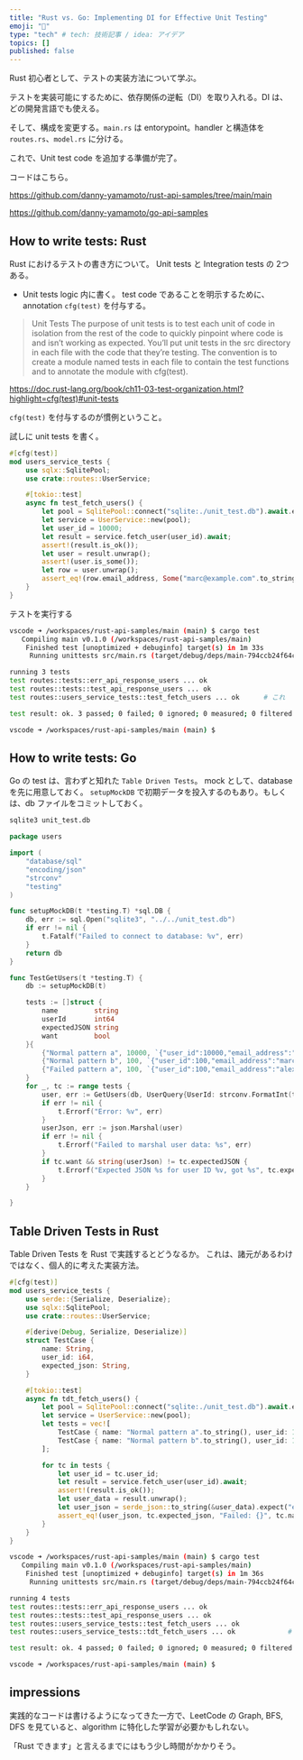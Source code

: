 ```yaml
---
title: "Rust vs. Go: Implementing DI for Effective Unit Testing"
emoji: "🚀"
type: "tech" # tech: 技術記事 / idea: アイデア
topics: []
published: false
---
```

Rust 初心者として、テストの実装方法について学ぶ。

テストを実装可能にするために、依存関係の逆転（DI）を取り入れる。DI は、どの開発言語でも使える。

そして、構成を変更する。`main.rs` は entorypoint。handler と構造体を `routes.rs`、`model.rs` に分ける。

これで、Unit test code を追加する準備が完了。

コードはこちら。

https://github.com/danny-yamamoto/rust-api-samples/tree/main/main

https://github.com/danny-yamamoto/go-api-samples

## How to write tests: Rust
Rust におけるテストの書き方について。
Unit tests と Integration tests の 2つある。

- Unit tests
logic 内に書く。
test code であることを明示するために、annotation `cfg(test)` を付与する。

> Unit Tests
The purpose of unit tests is to test each unit of code in isolation from the rest of the code to quickly pinpoint where code is and isn’t working as expected. You’ll put unit tests in the src directory in each file with the code that they’re testing. The convention is to create a module named tests in each file to contain the test functions and to annotate the module with cfg(test).

https://doc.rust-lang.org/book/ch11-03-test-organization.html?highlight=cfg(test)#unit-tests

`cfg(test)` を付与するのが慣例ということ。

試しに unit tests を書く。

```rust:routes.rs
#[cfg(test)]
mod users_service_tests {
    use sqlx::SqlitePool;
    use crate::routes::UserService;

    #[tokio::test]
    async fn test_fetch_users() {
        let pool = SqlitePool::connect("sqlite:./unit_test.db").await.expect("Failed to connect to database.");
        let service = UserService::new(pool);
        let user_id = 10000;
        let result = service.fetch_user(user_id).await;
        assert!(result.is_ok());
        let user = result.unwrap();
        assert!(user.is_some());
        let row = user.unwrap();
        assert_eq!(row.email_address, Some("marc@example.com".to_string()));
    }
}
```

テストを実行する
```bash
vscode ➜ /workspaces/rust-api-samples/main (main) $ cargo test
   Compiling main v0.1.0 (/workspaces/rust-api-samples/main)
    Finished test [unoptimized + debuginfo] target(s) in 1m 33s
     Running unittests src/main.rs (target/debug/deps/main-794ccb24f64c7f92)

running 3 tests
test routes::tests::err_api_response_users ... ok
test routes::tests::test_api_response_users ... ok
test routes::users_service_tests::test_fetch_users ... ok      # これ

test result: ok. 3 passed; 0 failed; 0 ignored; 0 measured; 0 filtered out; finished in 0.27s

vscode ➜ /workspaces/rust-api-samples/main (main) $
```

## How to write tests: Go
Go の test は、言わずと知れた `Table Driven Tests`。
mock として、database を先に用意しておく。
`setupMockDB` で初期データを投入するのもあり。もしくは、db ファイルをコミットしておく。

```bash
sqlite3 unit_test.db
```

```go
package users

import (
	"database/sql"
	"encoding/json"
	"strconv"
	"testing"
)

func setupMockDB(t *testing.T) *sql.DB {
	db, err := sql.Open("sqlite3", "../../unit_test.db")
	if err != nil {
		t.Fatalf("Failed to connect to database: %v", err)
	}
	return db
}

func TestGetUsers(t *testing.T) {
	db := setupMockDB(t)

	tests := []struct {
		name         string
		userId       int64
		expectedJSON string
		want         bool
	}{
		{"Normal pattern a", 10000, `{"user_id":10000,"email_address":"marc@example.com","created_at":0,"deleted":1,"settings":""}`, true},
		{"Normal pattern b", 100, `{"user_id":100,"email_address":"marc@example.com","created_at":1,"deleted":1,"settings":""}`, false},
		{"Failed pattern a", 100, `{"user_id":100,"email_address":"alex@example.com","created_at":1,"deleted":0,"settings":""}`, true},
	}
	for _, tc := range tests {
		user, err := GetUsers(db, UserQuery{UserId: strconv.FormatInt(tc.userId, 10)})
		if err != nil {
			t.Errorf("Error: %v", err)
		}
		userJson, err := json.Marshal(user)
		if err != nil {
			t.Errorf("Failed to marshal user data: %s", err)
		}
		if tc.want && string(userJson) != tc.expectedJSON {
			t.Errorf("Expected JSON %s for user ID %v, got %s", tc.expectedJSON, tc.userId, string(userJson))
		}
	}

}
```

## Table Driven Tests in Rust
Table Driven Tests を Rust で実践するとどうなるか。
これは、諸元があるわけではなく、個人的に考えた実装方法。

```rust:routes.rs
#[cfg(test)]
mod users_service_tests {
    use serde::{Serialize, Deserialize};
    use sqlx::SqlitePool;
    use crate::routes::UserService;

    #[derive(Debug, Serialize, Deserialize)]
    struct TestCase {
		name: String,
		user_id: i64,
		expected_json: String,
    }

    #[tokio::test]
    async fn tdt_fetch_users() {
        let pool = SqlitePool::connect("sqlite:./unit_test.db").await.expect("Failed to connect to database.");
        let service = UserService::new(pool);
        let tests = vec![
            TestCase { name: "Normal pattern a".to_string(), user_id: 10000, expected_json: "{\"user_id\":10000,\"email_address\":\"marc@example.com\",\"created_at\":0,\"deleted\":1,\"settings\":\"\"}".to_string() },
            TestCase { name: "Normal pattern b".to_string(), user_id: 100, expected_json: "{\"user_id\":100,\"email_address\":\"alex@example.com\",\"created_at\":1,\"deleted\":0,\"settings\":\"\"}".to_string() }
        ];

        for tc in tests {
            let user_id = tc.user_id;
            let result = service.fetch_user(user_id).await;
            assert!(result.is_ok());
            let user_data = result.unwrap();
            let user_json = serde_json::to_string(&user_data).expect("error");
            assert_eq!(user_json, tc.expected_json, "Failed: {}", tc.name);
        }
    }
}
```

```bash
vscode ➜ /workspaces/rust-api-samples/main (main) $ cargo test
   Compiling main v0.1.0 (/workspaces/rust-api-samples/main)
    Finished test [unoptimized + debuginfo] target(s) in 1m 36s
     Running unittests src/main.rs (target/debug/deps/main-794ccb24f64c7f92)

running 4 tests
test routes::tests::err_api_response_users ... ok
test routes::tests::test_api_response_users ... ok
test routes::users_service_tests::test_fetch_users ... ok
test routes::users_service_tests::tdt_fetch_users ... ok             # これ

test result: ok. 4 passed; 0 failed; 0 ignored; 0 measured; 0 filtered out; finished in 0.28s

vscode ➜ /workspaces/rust-api-samples/main (main) $ 
```

## impressions
実践的なコードは書けるようになってきた一方で、LeetCode の Graph, BFS, DFS を見ていると、algorithm に特化した学習が必要かもしれない。

「Rust できます」と言えるまでにはもう少し時間がかかりそう。
